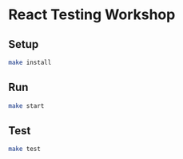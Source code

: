 # React Testing Workshop

## Setup

```sh
make install
```
## Run

```sh
make start
```

## Test

```sh
make test
```
